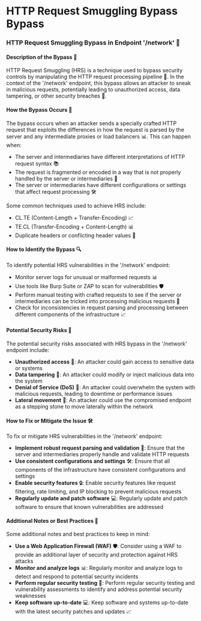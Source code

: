 # HTTP Request Smuggling Bypass Bypass

### HTTP Request Smuggling Bypass in Endpoint '/network' 🚨
#### Description of the Bypass 📝
HTTP Request Smuggling (HRS) is a technique used to bypass security controls by manipulating the HTTP request processing pipeline 🚧. In the context of the '/network' endpoint, this bypass allows an attacker to sneak in malicious requests, potentially leading to unauthorized access, data tampering, or other security breaches 🚫.

#### How the Bypass Occurs 🤔
The bypass occurs when an attacker sends a specially crafted HTTP request that exploits the differences in how the request is parsed by the server and any intermediate proxies or load balancers 📊. This can happen when:
* The server and intermediaries have different interpretations of HTTP request syntax 📚
* The request is fragmented or encoded in a way that is not properly handled by the server or intermediaries 📝
* The server or intermediaries have different configurations or settings that affect request processing 🛠️

Some common techniques used to achieve HRS include:
* CL.TE (Content-Length + Transfer-Encoding) 📈
* TE.CL (Transfer-Encoding + Content-Length) 📊
* Duplicate headers or conflicting header values 📝

#### How to Identify the Bypass 🔍
To identify potential HRS vulnerabilities in the '/network' endpoint:
* Monitor server logs for unusual or malformed requests 📊
* Use tools like Burp Suite or ZAP to scan for vulnerabilities 🛡️
* Perform manual testing with crafted requests to see if the server or intermediaries can be tricked into processing malicious requests 🎯
* Check for inconsistencies in request parsing and processing between different components of the infrastructure 📈

#### Potential Security Risks 🚨
The potential security risks associated with HRS bypass in the '/network' endpoint include:
* **Unauthorized access** 🚫: An attacker could gain access to sensitive data or systems
* **Data tampering** 📝: An attacker could modify or inject malicious data into the system
* **Denial of Service (DoS)** 🚫: An attacker could overwhelm the system with malicious requests, leading to downtime or performance issues
* **Lateral movement** 🚶: An attacker could use the compromised endpoint as a stepping stone to move laterally within the network

#### How to Fix or Mitigate the Issue 🛠️
To fix or mitigate HRS vulnerabilities in the '/network' endpoint:
* **Implement robust request parsing and validation** 📝: Ensure that the server and intermediaries properly handle and validate HTTP requests
* **Use consistent configurations and settings** 🛠️: Ensure that all components of the infrastructure have consistent configurations and settings
* **Enable security features** 🔒: Enable security features like request filtering, rate limiting, and IP blocking to prevent malicious requests
* **Regularly update and patch software** 💻: Regularly update and patch software to ensure that known vulnerabilities are addressed

#### Additional Notes or Best Practices 📝
Some additional notes and best practices to keep in mind:
* **Use a Web Application Firewall (WAF)** 🛡️: Consider using a WAF to provide an additional layer of security and protection against HRS attacks
* **Monitor and analyze logs** 📊: Regularly monitor and analyze logs to detect and respond to potential security incidents
* **Perform regular security testing** 🎯: Perform regular security testing and vulnerability assessments to identify and address potential security weaknesses
* **Keep software up-to-date** 💻: Keep software and systems up-to-date with the latest security patches and updates 📈